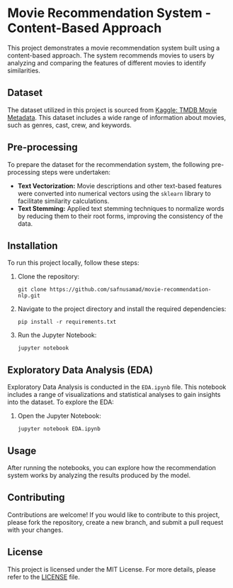 <!DOCTYPE html>
<html lang="en">
<head>
    <meta charset="UTF-8">
    <meta name="viewport" content="width=device-width, initial-scale=1.0">
    <title>Movie Recommendation System - Content-Based Approach</title>
</head>
<body>

<h1>Movie Recommendation System - Content-Based Approach</h1>

<p>This project demonstrates a movie recommendation system built using a content-based approach. The system recommends movies to users by analyzing and comparing the features of different movies to identify similarities.</p>

<h2>Dataset</h2>
<p>The dataset utilized in this project is sourced from <a href="https://www.kaggle.com/datasets/tmdb/tmdb-movie-metadata">Kaggle: TMDB Movie Metadata</a>. This dataset includes a wide range of information about movies, such as genres, cast, crew, and keywords.</p>

<h2>Pre-processing</h2>
<p>To prepare the dataset for the recommendation system, the following pre-processing steps were undertaken:</p>
<ul>
    <li><strong>Text Vectorization:</strong> Movie descriptions and other text-based features were converted into numerical vectors using the <code>sklearn</code> library to facilitate similarity calculations.</li>
    <li><strong>Text Stemming:</strong> Applied text stemming techniques to normalize words by reducing them to their root forms, improving the consistency of the data.</li>
</ul>

<h2>Installation</h2>
<p>To run this project locally, follow these steps:</p>
<ol>
    <li>Clone the repository:
        <pre><code>git clone https://github.com/safnusamad/movie-recommendation-nlp.git</code></pre>
    </li>
    <li>Navigate to the project directory and install the required dependencies:
        <pre><code>pip install -r requirements.txt</code></pre>
    </li>
    <li>Run the Jupyter Notebook:
        <pre><code>jupyter notebook</code></pre>
    </li>
</ol>

<h2>Exploratory Data Analysis (EDA)</h2>
<p>Exploratory Data Analysis is conducted in the <code>EDA.ipynb</code> file. This notebook includes a range of visualizations and statistical analyses to gain insights into the dataset. To explore the EDA:</p>
<ol>
    <li>Open the Jupyter Notebook:
        <pre><code>jupyter notebook EDA.ipynb</code></pre>
    </li>
</ol>

<h2>Usage</h2>
<p>After running the notebooks, you can explore how the recommendation system works by analyzing the results produced by the model.</p>

<h2>Contributing</h2>
<p>Contributions are welcome! If you would like to contribute to this project, please fork the repository, create a new branch, and submit a pull request with your changes.</p>

<h2>License</h2>
<p>This project is licensed under the MIT License. For more details, please refer to the <a href="LICENSE">LICENSE</a> file.</p>

</body>
</html>

